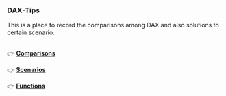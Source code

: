 <h3>DAX-Tips</h3>
This is a place to record the comparisons among DAX and also solutions to certain scenario.
<br></br>

👉 [**Comparisons**](https://github.com/chieh-kao-1125/DAX-Tips/tree/main/Comparisons)

👉 [**Scenarios**](https://github.com/chieh-kao-1125/DAX-Tips/tree/main/Scenarios)

👉 [**Functions**](https://github.com/chieh-kao-1125/DAX-Tips/tree/main/Functions)
